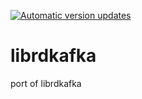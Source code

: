 [![Automatic version updates](https://github.com/ZOSOpenTools/librdkafkaport/actions/workflows/bump.yml/badge.svg)](https://github.com/ZOSOpenTools/librdkafkaport/actions/workflows/bump.yml)

# librdkafka

port of librdkafka
